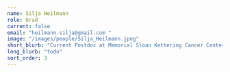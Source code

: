 ```yaml
---
name: Silja Heilmann
role: Grad
current: false
email: "heilmann.silja@gmail.com "
image: "/images/people/Silja_Heilmann.jpeg"
short_blurb: "Current Postdoc at Memorial Sloan Kettering Cancer Center"
long_blurb: "todo"
sort_order: 3
---
```

